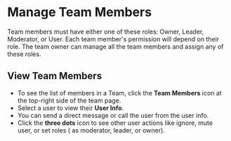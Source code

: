 # Manage Team Members

Team members must have either one of these roles: Owner, Leader, Moderator, or User. Each team member's permission will depend on their role. The team owner can manage all the team members and assign any of these roles.

## View Team Members

* To see the list of members in a Team, click the **Team Members** icon at the top-right side of the team page.&#x20;
* Select a user to view their **User Info**.
* You can send a direct message or call the user from the user info.&#x20;
* Click the **three dots** icon to see other user actions like ignore, mute user, or set roles ( as moderator, leader, or owner).

##
